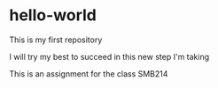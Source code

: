 # hello-world
This is my first repository

I will try my best to succeed in this new step I'm taking

This is an assignment for the class SMB214
